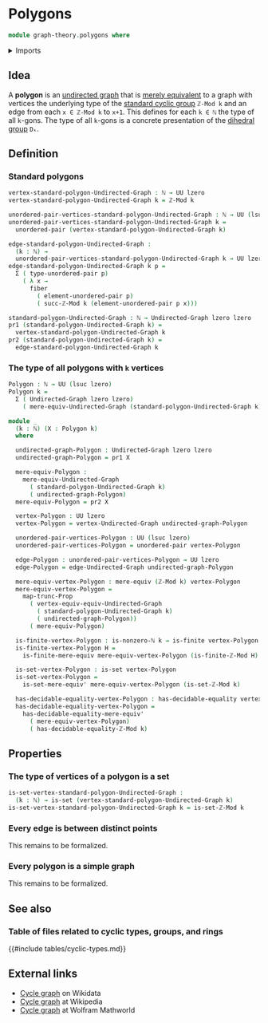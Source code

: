 # Polygons

```agda
module graph-theory.polygons where
```

<details><summary>Imports</summary>

```agda
open import elementary-number-theory.modular-arithmetic
open import elementary-number-theory.natural-numbers

open import foundation.decidable-equality
open import foundation.dependent-pair-types
open import foundation.fibers-of-maps
open import foundation.functoriality-propositional-truncation
open import foundation.mere-equivalences
open import foundation.sets
open import foundation.universe-levels
open import foundation.unordered-pairs

open import graph-theory.equivalences-undirected-graphs
open import graph-theory.mere-equivalences-undirected-graphs
open import graph-theory.undirected-graphs

open import univalent-combinatorics.finite-types
```

</details>

## Idea

A **polygon** is an [undirected graph](graph-theory.undirected-graphs.md) that
is [merely equivalent](graph-theory.mere-equivalences-undirected-graphs.md) to a
graph with vertices the underlying type of the
[standard cyclic group](elementary-number-theory.standard-cyclic-groups.md)
`ℤ-Mod k` and an edge from each `x ∈ ℤ-Mod k` to `x+1`. This defines for each
`k ∈ ℕ` the type of all `k`-gons. The type of all `k`-gons is a concrete
presentation of the [dihedral group](group-theory.dihedral-groups.md) `Dₖ`.

## Definition

### Standard polygons

```agda
vertex-standard-polygon-Undirected-Graph : ℕ → UU lzero
vertex-standard-polygon-Undirected-Graph k = ℤ-Mod k

unordered-pair-vertices-standard-polygon-Undirected-Graph : ℕ → UU (lsuc lzero)
unordered-pair-vertices-standard-polygon-Undirected-Graph k =
  unordered-pair (vertex-standard-polygon-Undirected-Graph k)

edge-standard-polygon-Undirected-Graph :
  (k : ℕ) →
  unordered-pair-vertices-standard-polygon-Undirected-Graph k → UU lzero
edge-standard-polygon-Undirected-Graph k p =
  Σ ( type-unordered-pair p)
    ( λ x →
      fiber
        ( element-unordered-pair p)
        ( succ-ℤ-Mod k (element-unordered-pair p x)))

standard-polygon-Undirected-Graph : ℕ → Undirected-Graph lzero lzero
pr1 (standard-polygon-Undirected-Graph k) =
  vertex-standard-polygon-Undirected-Graph k
pr2 (standard-polygon-Undirected-Graph k) =
  edge-standard-polygon-Undirected-Graph k
```

### The type of all polygons with `k` vertices

```agda
Polygon : ℕ → UU (lsuc lzero)
Polygon k =
  Σ ( Undirected-Graph lzero lzero)
    ( mere-equiv-Undirected-Graph (standard-polygon-Undirected-Graph k))

module _
  (k : ℕ) (X : Polygon k)
  where

  undirected-graph-Polygon : Undirected-Graph lzero lzero
  undirected-graph-Polygon = pr1 X

  mere-equiv-Polygon :
    mere-equiv-Undirected-Graph
      ( standard-polygon-Undirected-Graph k)
      ( undirected-graph-Polygon)
  mere-equiv-Polygon = pr2 X

  vertex-Polygon : UU lzero
  vertex-Polygon = vertex-Undirected-Graph undirected-graph-Polygon

  unordered-pair-vertices-Polygon : UU (lsuc lzero)
  unordered-pair-vertices-Polygon = unordered-pair vertex-Polygon

  edge-Polygon : unordered-pair-vertices-Polygon → UU lzero
  edge-Polygon = edge-Undirected-Graph undirected-graph-Polygon

  mere-equiv-vertex-Polygon : mere-equiv (ℤ-Mod k) vertex-Polygon
  mere-equiv-vertex-Polygon =
    map-trunc-Prop
      ( vertex-equiv-equiv-Undirected-Graph
        ( standard-polygon-Undirected-Graph k)
        ( undirected-graph-Polygon))
      ( mere-equiv-Polygon)

  is-finite-vertex-Polygon : is-nonzero-ℕ k → is-finite vertex-Polygon
  is-finite-vertex-Polygon H =
    is-finite-mere-equiv mere-equiv-vertex-Polygon (is-finite-ℤ-Mod H)

  is-set-vertex-Polygon : is-set vertex-Polygon
  is-set-vertex-Polygon =
    is-set-mere-equiv' mere-equiv-vertex-Polygon (is-set-ℤ-Mod k)

  has-decidable-equality-vertex-Polygon : has-decidable-equality vertex-Polygon
  has-decidable-equality-vertex-Polygon =
    has-decidable-equality-mere-equiv'
      ( mere-equiv-vertex-Polygon)
      ( has-decidable-equality-ℤ-Mod k)
```

## Properties

### The type of vertices of a polygon is a set

```agda
is-set-vertex-standard-polygon-Undirected-Graph :
  (k : ℕ) → is-set (vertex-standard-polygon-Undirected-Graph k)
is-set-vertex-standard-polygon-Undirected-Graph k = is-set-ℤ-Mod k
```

### Every edge is between distinct points

This remains to be formalized.

### Every polygon is a simple graph

This remains to be formalized.

## See also

### Table of files related to cyclic types, groups, and rings

{{#include tables/cyclic-types.md}}

## External links

- [Cycle graph](https://www.wikidata.org/entity/Q622506) on Wikidata
- [Cycle graph](https://en.wikipedia.org/wiki/Cycle_graph) at Wikipedia
- [Cycle graph](https://mathworld.wolfram.com/CycleGraph.html) at Wolfram
  Mathworld
